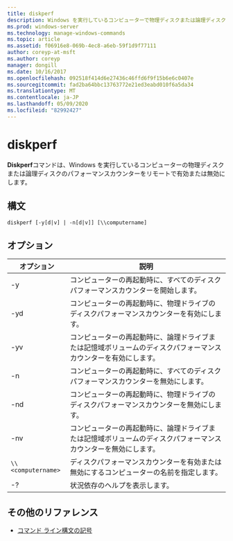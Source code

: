 ```yaml
---
title: diskperf
description: Windows を実行しているコンピューターで物理ディスクまたは論理ディスクのパフォーマンスカウンターをリモートで有効または無効にするために使用できる、diskperf コマンドのリファレンストピックです。
ms.prod: windows-server
ms.technology: manage-windows-commands
ms.topic: article
ms.assetid: f06916e8-069b-4ec8-a6eb-59f1d9f77111
author: coreyp-at-msft
ms.author: coreyp
manager: dongill
ms.date: 10/16/2017
ms.openlocfilehash: 092518f414d6e27436c46ffd6f9f15b6e6c0407e
ms.sourcegitcommit: fad2ba64bbc13763772e21ed3eabd010f6a5da34
ms.translationtype: MT
ms.contentlocale: ja-JP
ms.lasthandoff: 05/09/2020
ms.locfileid: "82992427"
---
```

# <a name="diskperf"></a>diskperf

**Diskperf**コマンドは、Windows を実行しているコンピューターの物理ディスクまたは論理ディスクのパフォーマンスカウンターをリモートで有効または無効にします。

## <a name="syntax"></a>構文

```
diskperf [-y[d|v] | -n[d|v]] [\\computername]
```

## <a name="options"></a>オプション

| オプション | 説明 |
| ------ | ----------- |
| -y | コンピューターの再起動時に、すべてのディスクパフォーマンスカウンターを開始します。 |
| -yd | コンピューターの再起動時に、物理ドライブのディスクパフォーマンスカウンターを有効にします。 |
| -yv | コンピューターの再起動時に、論理ドライブまたは記憶域ボリュームのディスクパフォーマンスカウンターを有効にします。 |
| -n | コンピューターの再起動時に、すべてのディスクパフォーマンスカウンターを無効にします。 |
| -nd | コンピューターの再起動時に、物理ドライブのディスクパフォーマンスカウンターを無効にします。 |
| -nv | コンピューターの再起動時に、論理ドライブまたは記憶域ボリュームのディスクパフォーマンスカウンターを無効にします。 |
| `\\<computername>` | ディスクパフォーマンスカウンターを有効または無効にするコンピューターの名前を指定します。 |
| -? | 状況依存のヘルプを表示します。 |

## <a name="additional-references"></a>その他のリファレンス

- [コマンド ライン構文の記号](command-line-syntax-key.md)
